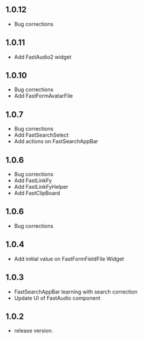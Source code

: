 ## 1.0.12
* Bug corrections

## 1.0.11
* Add FastAudio2 widget

## 1.0.10
* Bug corrections
* Add FastFormAvatarFile

## 1.0.7
* Bug corrections
* Add FastSearchSelect
* Add actions on FastSearchAppBar

## 1.0.6
* Bug corrections
* Add FastLinkFy
* Add FastLinkFyHelper
* Add FastClipBoard

## 1.0.6
* Bug corrections

## 1.0.4

* Add initial value on FastFormFieldFile Widget

## 1.0.3

* FastSearchAppBar learning with search correction
* Update UI of FastAudio component


## 1.0.2

* release version.
